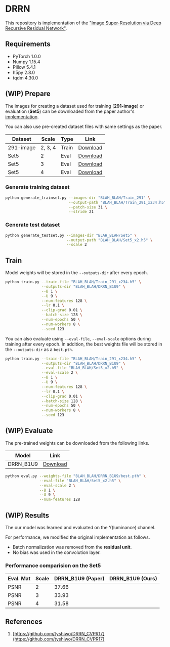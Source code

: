 # DRRN

This repository is implementation of the ["Image Super-Resolution via Deep Recursive Residual Network"](http://cvlab.cse.msu.edu/project-super-resolution.html).

## Requirements

- PyTorch 1.0.0
- Numpy 1.15.4
- Pillow 5.4.1
- h5py 2.8.0
- tqdm 4.30.0

## (WIP) Prepare

The images for creating a dataset used for training (**291-image**) or evaluation (**Set5**) can be downloaded from the paper author's [implementation](https://github.com/tyshiwo/DRRN_CVPR17/tree/master/data).

You can also use pre-created dataset files with same settings as the paper.

| Dataset | Scale | Type | Link |
|---------|-------|------|------|
| 291-image | 2, 3, 4 | Train | [Download]() |
| Set5 | 2 | Eval | [Download]() |
| Set5 | 3 | Eval | [Download]() |
| Set5 | 4 | Eval | [Download]() |

### Generate training dataset

```bash
python generate_trainset.py --images-dir "BLAH_BLAH/Train_291" \
                            --output-path "BLAH_BLAH/Train_291_x234.h5" \
                            --patch-size 31 \
                            --stride 21
```

### Generate test dataset

```bash
python generate_testset.py --images-dir "BLAH_BLAH/Set5" \
                           --output-path "BLAH_BLAH/Set5_x2.h5" \
                           --scale 2
```

## Train

Model weights will be stored in the `--outputs-dir` after every epoch.

```bash
python train.py --train-file "BLAH_BLAH/Train_291_x234.h5" \
                --outputs-dir "BLAH_BLAH/DRRN_B1U9" \
                --B 1 \
                --U 9 \
                --num-features 128 \
                --lr 0.1 \
                --clip-grad 0.01 \
                --batch-size 128 \
                --num-epochs 50 \
                --num-workers 8 \
                --seed 123
```

You can also evaluate using `--eval-file`, `--eval-scale` options during training after every epoch. In addition, the best weights file will be stored in the `--outputs-dir` as a `best.pth`.

```bash
python train.py --train-file "BLAH_BLAH/Train_291_x234.h5" \
                --outputs-dir "BLAH_BLAH/DRRN_B1U9" \
                --eval-file "BLAH_BLAH/Set5_x2.h5" \
                --eval-scale 2 \
                --B 1 \
                --U 9 \
                --num-features 128 \
                --lr 0.1 \
                --clip-grad 0.01 \
                --batch-size 128 \
                --num-epochs 50 \
                --num-workers 8 \
                --seed 123
```

## (WIP) Evaluate

The pre-trained weights can be downloaded from the following links.

| Model | Link |
|-------|------|
| DRRN_B1U9 | [Download]() |

```bash
python eval.py --weights-file "BLAH_BLAH/DRRN_B1U9/best.pth" \
               --eval-file "BLAH_BLAH/Set5_x2.h5" \
               --eval-scale 2 \
               --B 1 \
               --U 9 \
               --num-features 128               
```

## (WIP) Results

The our model was learned and evaluated on the Y(luminance) channel.

For performance, we modified the original implementation as follows. 

- Batch normalization was removed from the **residual unit**.
- No bias was used in the convolution layer.

### Performance comparision on the Set5

| Eval. Mat | Scale | DRRN_B1U9 (Paper) | DRRN_B1U9 (Ours) |
|-----------|-------|-------|-----------------|
| PSNR | 2 | 37.66 |  |
| PSNR | 3 | 33.93 |  |
| PSNR | 4 | 31.58 |  |

## References

1. [https://github.com/tyshiwo/DRRN_CVPR17](https://github.com/tyshiwo/DRRN_CVPR17)